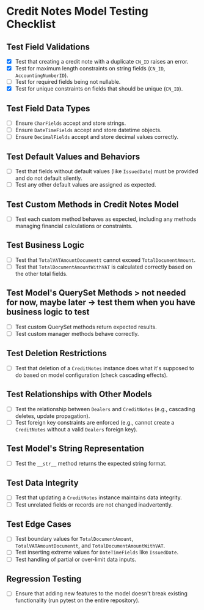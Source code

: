 # Credit Notes Model Testing Checklist

## Test Field Validations
- [X] Test that creating a credit note with a duplicate `CN_ID` raises an error.
- [X] Test for maximum length constraints on string fields (`CN_ID`, `AccountingNumberID`).
- [ ] Test for required fields being not nullable.
- [X] Test for unique constraints on fields that should be unique (`CN_ID`).

## Test Field Data Types
- [ ] Ensure `CharFields` accept and store strings.
- [ ] Ensure `DateTimeFields` accept and store datetime objects.
- [ ] Ensure `DecimalFields` accept and store decimal values correctly.

## Test Default Values and Behaviors
- [ ] Test that fields without default values (like `IssuedDate`) must be provided and do not default silently.
- [ ] Test any other default values are assigned as expected.

## Test Custom Methods in Credit Notes Model
- [ ] Test each custom method behaves as expected, including any methods managing financial calculations or constraints.

## Test Business Logic
- [ ] Test that `TotalVATAmountDocumentt` cannot exceed `TotalDocumentAmount`.
- [ ] Test that `TotalDocumentAmountWithVAT` is calculated correctly based on the other total fields.

## Test Model's QuerySet Methods > not needed for now, maybe later -> test them when you have business logic to test
- [ ] Test custom QuerySet methods return expected results.
- [ ] Test custom manager methods behave correctly.

## Test Deletion Restrictions
- [ ] Test that deletion of a `CreditNotes` instance does what it's supposed to do based on model configuration (check cascading effects).

## Test Relationships with Other Models
- [ ] Test the relationship between `Dealers` and `CreditNotes` (e.g., cascading deletes, update propagation).
- [ ] Test foreign key constraints are enforced (e.g., cannot create a `CreditNotes` without a valid `Dealers` foreign key).

## Test Model's String Representation
- [ ] Test the `__str__` method returns the expected string format.

## Test Data Integrity
- [ ] Test that updating a `CreditNotes` instance maintains data integrity.
- [ ] Test unrelated fields or records are not changed inadvertently.

## Test Edge Cases
- [ ] Test boundary values for `TotalDocumentAmount`, `TotalVATAmountDocumentt`, and `TotalDocumentAmountWithVAT`.
- [ ] Test inserting extreme values for `DateTimeFields` like `IssuedDate`.
- [ ] Test handling of partial or over-limit data inputs.

## Regression Testing
- [ ] Ensure that adding new features to the model doesn't break existing functionality (run pytest on the entire repository).
